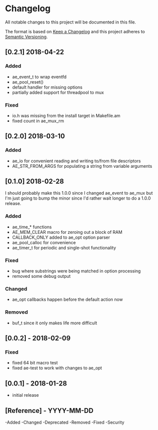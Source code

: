 # Changelog
All notable changes to this project will be documented in this file.

The format is based
on [Keep a Changelog](http://keepachangelog.com/en/1.0.0/) and this
project adheres
to [Semantic Versioning](http://semver.org/spec/v2.0.0.html).

## [0.2.1] 2018-04-22
### Added 
- ae_event_t to wrap eventfd
- ae_pool_reset()
- default handler for missing options
- partially added support for threadpool to mux
### Fixed
- io.h was missing from the install target in Makefile.am
- fixed count in ae_mux_rm

## [0.2.0] 2018-03-10
### Added
- ae_io for convenient reading and writing to/from file descriptors
- AE_STR_FROM_ARGS for populating a string from variable arguments

## [0.1.0] 2018-02-28
I should probably make this 1.0.0 since I changed ae_event to ae_mux
but I'm just going to bump the minor since I'd rather wait longer to
do a 1.0.0 release.
### Added
- ae_time_* functions
- AE_MEM_CLEAR macro for zeroing out a block of RAM
- CALLBACK_ONLY added to ae_opt option parser
- ae_pool_calloc for convenience
- ae_timer_t for periodic and single-shot functionality
### Fixed
- bug where substrings were being matched in option processing
- removed some debug output
### Changed
- ae_opt callbacks happen before the default action now
### Removed
- buf_t since it only makes life more difficult


## [0.0.2] - 2018-02-09
### Fixed
- fixed 64 bit macro test
- fixed ae-test to work with changes to ae_opt
## [0.0.1] - 2018-01-28
- initial release


## [Reference] - YYYY-MM-DD
-Added 
-Changed 
-Deprecated 
-Removed 
-Fixed 
-Security 
